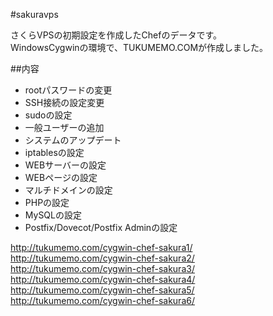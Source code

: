 #sakuravps

さくらVPSの初期設定を作成したChefのデータです。  
WindowsCygwinの環境で、TUKUMEMO.COMが作成しました。

##内容

* rootパスワードの変更
* SSH接続の設定変更
* sudoの設定
* 一般ユーザーの追加
* システムのアップデート
* iptablesの設定
* WEBサーバーの設定
* WEBページの設定
* マルチドメインの設定
* PHPの設定
* MySQLの設定
* Postfix/Dovecot/Postfix Adminの設定

http://tukumemo.com/cygwin-chef-sakura1/  
http://tukumemo.com/cygwin-chef-sakura2/  
http://tukumemo.com/cygwin-chef-sakura3/  
http://tukumemo.com/cygwin-chef-sakura4/  
http://tukumemo.com/cygwin-chef-sakura5/  
http://tukumemo.com/cygwin-chef-sakura6/  
